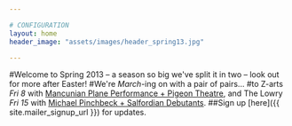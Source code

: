 ```yaml
---

# CONFIGURATION
layout: home
header_image: "assets/images/header_spring13.jpg"

---
```


#Welcome to Spring 2013 – a season so big we've split it in two – look out for more after Easter!
#We're *March*-ing on with a pair of pairs... 
#to Z-arts *Fri 8* with [Mancunian Plane Performance + Pigeon Theatre](/current/2013-springsummer/pp/index.html), and The Lowry *Fri 15* with [Michael Pinchbeck + Salfordian Debutants](/current/2013-springsummer//index.html).
##Sign up [here]({{ site.mailer_signup_url }}) for updates.
